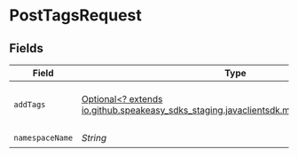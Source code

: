 # PostTagsRequest


## Fields

| Field                                                                                                                      | Type                                                                                                                       | Required                                                                                                                   | Description                                                                                                                |
| -------------------------------------------------------------------------------------------------------------------------- | -------------------------------------------------------------------------------------------------------------------------- | -------------------------------------------------------------------------------------------------------------------------- | -------------------------------------------------------------------------------------------------------------------------- |
| `addTags`                                                                                                                  | [Optional<? extends io.github.speakeasy_sdks_staging.javaclientsdk.models.shared.AddTags>](../../models/shared/AddTags.md) | :heavy_minus_sign:                                                                                                         | A JSON representation of the tags to add                                                                                   |
| `namespaceName`                                                                                                            | *String*                                                                                                                   | :heavy_check_mark:                                                                                                         | N/A                                                                                                                        |